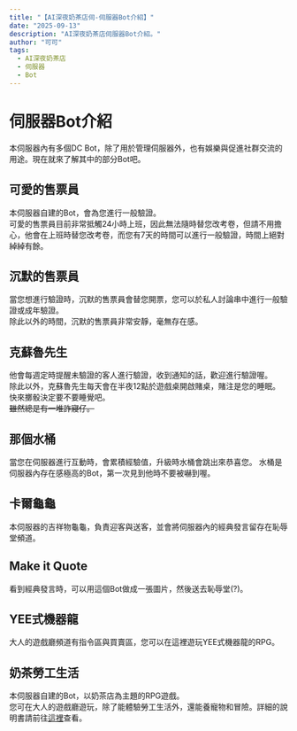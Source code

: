 ```yaml
---
title: "【AI深夜奶茶店伺-伺服器Bot介紹】"
date: "2025-09-13"
description: "AI深夜奶茶店伺服器Bot介紹。"
author: "可可"
tags:
  - AI深夜奶茶店
  - 伺服器
  - Bot
---
```

# 伺服器Bot介紹
本伺服器內有多個DC Bot，除了用於管理伺服器外，也有娛樂與促進社群交流的用途。現在就來了解其中的部分Bot吧。

## 可愛的售票員
本伺服器自建的Bot，會為您進行一般驗證。  
可愛的售票員目前非常抵觸24小時上班，因此無法隨時替您改考卷，但請不用擔心，他會在上班時替您改考卷，而您有7天的時間可以進行一般驗證，時間上絕對綽綽有餘。

## 沉默的售票員
當您想進行驗證時，沉默的售票員會替您開票，您可以於私人討論串中進行一般驗證或成年驗證。  
除此以外的時間，沉默的售票員非常安靜，毫無存在感。

## 克蘇魯先生
他會每週定時提醒未驗證的客人進行驗證，收到通知的話，歡迎進行驗證喔。  
除此以外，克蘇魯先生每天會在半夜12點於遊戲桌開啟賭桌，賭注是您的睡眠。快來擲骰決定要不要睡覺吧。  
~~雖然總是有一堆詐寢仔。~~

## 那個水桶
當您在伺服器進行互動時，會累積經驗值，升級時水桶會跳出來恭喜您。 
水桶是伺服器內存在感極高的Bot，第一次見到他時不要被嚇到喔。

## 卡爾龜龜
本伺服器的吉祥物龜龜，負責迎客與送客，並會將伺服器內的經典發言留存在恥辱堂頻道。

## Make it Quote
看到經典發言時，可以用這個Bot做成一張圖片，然後送去恥辱堂(?)。

## YEE式機器龍
大人的遊戲廳頻道有指令區與買賣區，您可以在這裡遊玩YEE式機器龍的RPG。

## 奶茶勞工生活
本伺服器自建的Bot，以奶茶店為主題的RPG遊戲。  
您可在大人的遊戲廳遊玩，除了能體驗勞工生活外，還能養寵物和冒險。詳細的說明書請前往[這裡](https://chocochocococo.github.io/milktea-workerlife-wiki/)查看。